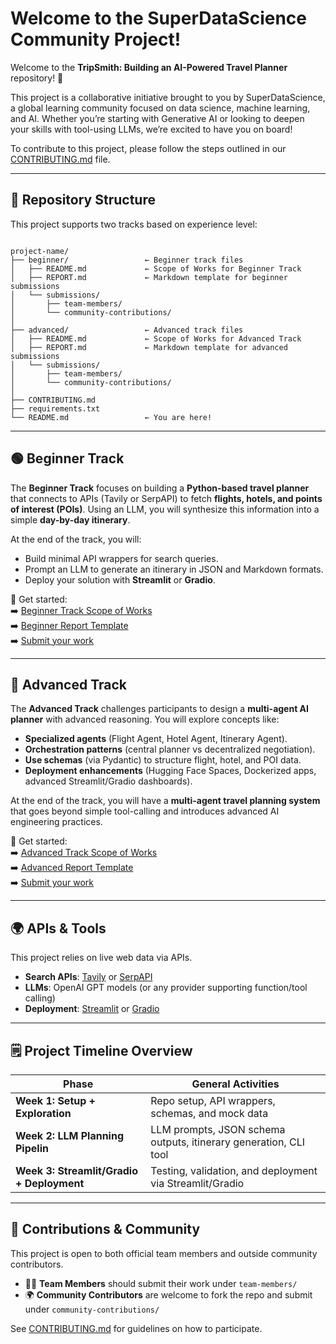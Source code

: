 # Welcome to the SuperDataScience Community Project!

Welcome to the **TripSmith: Building an AI-Powered Travel Planner** repository! 🎉

This project is a collaborative initiative brought to you by SuperDataScience, a global learning community focused on data science, machine learning, and AI. Whether you’re starting with Generative AI or looking to deepen your skills with tool-using LLMs, we’re excited to have you on board!

To contribute to this project, please follow the steps outlined in our [CONTRIBUTING.md](./CONTRIBUTING.md) file.

---

## 📂 Repository Structure

This project supports two tracks based on experience level:

```

project-name/
├── beginner/                 ← Beginner track files
│   ├── README.md             ← Scope of Works for Beginner Track
│   ├── REPORT.md             ← Markdown template for beginner submissions
│   └── submissions/
│       ├── team-members/
│       └── community-contributions/
│
├── advanced/                 ← Advanced track files
│   ├── README.md             ← Scope of Works for Advanced Track
│   ├── REPORT.md             ← Markdown template for advanced submissions
│   └── submissions/
│       ├── team-members/
│       └── community-contributions/
│
├── CONTRIBUTING.md
├── requirements.txt
└── README.md                 ← You are here!

```

---

## 🟢 Beginner Track

The **Beginner Track** focuses on building a **Python-based travel planner** that connects to APIs (Tavily or SerpAPI) to fetch **flights, hotels, and points of interest (POIs)**. Using an LLM, you will synthesize this information into a simple **day-by-day itinerary**.

At the end of the track, you will:
- Build minimal API wrappers for search queries.
- Prompt an LLM to generate an itinerary in JSON and Markdown formats.
- Deploy your solution with **Streamlit** or **Gradio**.

📌 Get started:  
➡️ [Beginner Track Scope of Works](./beginner/README.md)  
➡️ [Beginner Report Template](./beginner/REPORT.md)  
➡️ [Submit your work](./beginner/submissions/)  

---

## 🔴 Advanced Track

The **Advanced Track** challenges participants to design a **multi-agent AI planner** with advanced reasoning. You will explore concepts like:
- **Specialized agents** (Flight Agent, Hotel Agent, Itinerary Agent).
- **Orchestration patterns** (central planner vs decentralized negotiation).
- **Use schemas** (via Pydantic) to structure flight, hotel, and POI data.
- **Deployment enhancements** (Hugging Face Spaces, Dockerized apps, advanced Streamlit/Gradio dashboards).

At the end of the track, you will have a **multi-agent travel planning system** that goes beyond simple tool-calling and introduces advanced AI engineering practices.


📌 Get started:  
➡️ [Advanced Track Scope of Works](./advanced/README.md)  
➡️ [Advanced Report Template](./advanced/REPORT.md)  
➡️ [Submit your work](./advanced/submissions/)  

---

## 🌍 APIs & Tools

This project relies on live web data via APIs.  
- **Search APIs**: [Tavily](https://tavily.com/) or [SerpAPI](https://serpapi.com/)  
- **LLMs**: OpenAI GPT models (or any provider supporting function/tool calling)  
- **Deployment**: [Streamlit](https://streamlit.io/) or [Gradio](https://www.gradio.app/)  

---

## 🗒️ Project Timeline Overview

| Phase                                        | General Activities                                                                 |
| -------------------------------------------- | ---------------------------------------------------------------------------------- |
| **Week 1: Setup + Exploration**              | Repo setup, API wrappers, schemas, and mock data                                   |
| **Week 2: LLM Planning Pipelin**             | LLM prompts, JSON schema outputs, itinerary generation, CLI tool                   |
| **Week 3: Streamlit/Gradio + Deployment**    | Testing, validation, and deployment via Streamlit/Gradio                           |


---

## 🙌 Contributions & Community

This project is open to both official team members and outside community contributors.

* 🧑‍💻 **Team Members** should submit their work under `team-members/`  
* 🌍 **Community Contributors** are welcome to fork the repo and submit under `community-contributions/`  

See [CONTRIBUTING.md](./CONTRIBUTING.md) for guidelines on how to participate.
